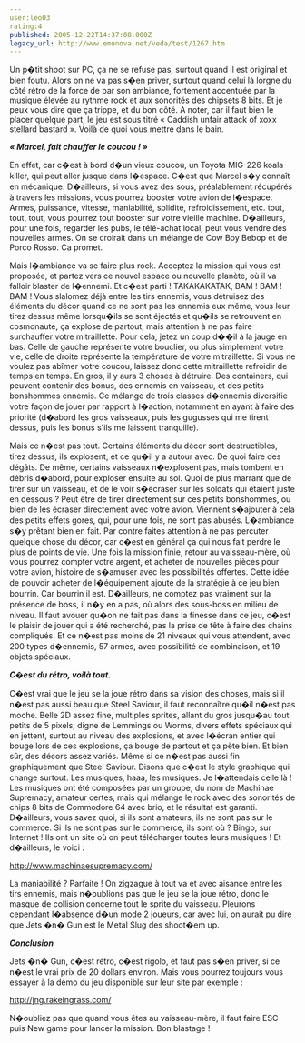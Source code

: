 ```yaml
---
user:leo03
rating:4
published: 2005-12-22T14:37:08.000Z
legacy_url: http://www.emunova.net/veda/test/1267.htm
---
```

Un p�tit shoot sur PC, ça ne se refuse pas, surtout quand il est original et bien foutu. Alors on ne va pas s�en priver, surtout quand celui là lorgne du côté rétro de la force de par son ambiance, fortement accentuée par la musique élevée au rythme rock et aux sonorités des chipsets 8 bits. Et je peux vous dire que ça trippe, et du bon côté. A noter, car il faut bien le placer quelque part, le jeu est sous titré « Caddish unfair attack of xoxx stellard bastard ». Voilà de quoi vous mettre dans le bain.  

  

_**« Marcel, fait chauffer le coucou ! »**_  

  

En effet, car c�est à bord d�un vieux coucou, un Toyota MIG-226 koala killer, qui peut aller jusque dans l�espace. C�est que Marcel s�y connaît en mécanique. D�ailleurs, si vous avez des sous, préalablement récupérés à travers les missions, vous pourrez booster votre avion de l�espace. Armes, puissance, vitesse, maniabilité, solidité, refroidissement, etc. tout, tout, tout, vous pourrez tout booster sur votre vieille machine. D�ailleurs, pour une fois, regarder les pubs, le télé-achat local, peut vous vendre des nouvelles armes. On se croirait dans un mélange de Cow Boy Bebop et de Porco Rosso. Ca promet.  

  

Mais l�ambiance va se faire plus rock. Acceptez la mission qui vous est proposée, et partez vers ce nouvel espace ou nouvelle planète, où il va falloir blaster de l�ennemi. Et c�est parti ! TAKAKAKATAK, BAM ! BAM ! BAM ! Vous slalomez déjà entre les tirs ennemis, vous détruisez des éléments du décor quand ce ne sont pas les ennemis eux même, vous leur tirez dessus même lorsqu�ils se sont éjectés et qu�ils se retrouvent en cosmonaute, ça explose de partout, mais attention à ne pas faire surchauffer votre mitraillette. Pour cela, jetez un coup d��il à la jauge en bas. Celle de gauche représente votre bouclier, ou plus simplement votre vie, celle de droite représente la température de votre mitraillette. Si vous ne voulez pas abîmer votre coucou, laissez donc cette mitraillette refroidir de temps en temps. En gros, il y aura 3 choses à détruire. Des containers, qui peuvent contenir des bonus, des ennemis en vaisseau, et des petits bonshommes ennemis. Ce mélange de trois classes d�ennemis diversifie votre façon de jouer par rapport à l�action, notamment en ayant à faire des priorité (d�abord les gros vaisseaux, puis les gugusses qui me tirent dessus, puis les bonus s'ils me laissent tranquille).  

  

Mais ce n�est pas tout. Certains éléments du décor sont destructibles, tirez dessus, ils explosent, et ce qu�il y a autour avec. De quoi faire des dégâts. De même, certains vaisseaux n�explosent pas, mais tombent en débris d�abord, pour exploser ensuite au sol. Quoi de plus marrant que de tirer sur un vaisseau, et de le voir s�écraser sur les soldats qui étaient juste en dessous ? Peut être de tirer directement sur ces petits bonshommes, ou bien de les écraser directement avec votre avion. Viennent s�ajouter à cela des petits effets gores, qui, pour une fois, ne sont pas abusés. L�ambiance s�y prêtant bien en fait. Par contre faites attention à ne pas percuter quelque chose du décor, car c�est en général ça qui nous fait perdre le plus de points de vie. Une fois la mission finie, retour au vaisseau-mère, où vous pourrez compter votre argent, et acheter de nouvelles pièces pour votre avion, histoire de s�amuser avec les possibilités offertes. Cette idée de pouvoir acheter de l�équipement ajoute de la stratégie à ce jeu bien bourrin. Car bourrin il est. D�ailleurs, ne comptez pas vraiment sur la présence de boss, il n�y en a pas, où alors des sous-boss en milieu de niveau. Il faut avouer qu�on ne fait pas dans la finesse dans ce jeu, c�est le plaisir de jouer qui a été recherché, pas la prise de tête à faire des chains compliqués. Et ce n�est pas moins de 21 niveaux qui vous attendent, avec 200 types d�ennemis, 57 armes, avec possibilité de combinaison, et 19 objets spéciaux.  

  

_**C�est du rétro, voilà tout.**_  

  

C�est vrai que le jeu se la joue rétro dans sa vision des choses, mais si il n�est pas aussi beau que Steel Saviour, il faut reconnaître qu�il n�est pas moche. Belle 2D assez fine, multiples sprites, allant du gros jusqu�au tout petits de 5 pixels, digne de Lemmings ou Worms, divers effets spéciaux qui en jettent, surtout au niveau des explosions, et avec l�écran entier qui bouge lors de ces explosions, ça bouge de partout et ça pète bien. Et bien sûr, des décors assez variés. Même si ce n�est pas aussi fin graphiquement que Steel Saviour. Disons que c�est le style graphique qui change surtout. Les musiques, haaa, les musiques. Je l�attendais celle là ! Les musiques ont été composées par un groupe, du nom de Machinae Supremacy, amateur certes, mais qui mélange le rock avec des sonorités de chips 8 bits de Commodore 64 avec brio, et le résultat est garanti. D�ailleurs, vous savez quoi, si ils sont amateurs, ils ne sont pas sur le commerce. Si ils ne sont pas sur le commerce, ils sont où ? Bingo, sur Internet ! Ils ont un site où on peut télécharger toutes leurs musiques ! Et d�ailleurs, le voici :  

http://www.machinaesupremacy.com/  

  

La maniabilité ? Parfaite ! On zigzague à tout va et avec aisance entre les tirs ennemis, mais n�oublions pas que le jeu se la joue rétro, donc le masque de collision concerne tout le sprite du vaisseau. Pleurons cependant l�absence d�un mode 2 joueurs, car avec lui, on aurait pu dire que Jets �n� Gun est le Metal Slug des shoot�em up.  

  

**_Conclusion_**  

  

Jets �n� Gun, c�est rétro, c�est rigolo, et faut pas s�en priver, si ce n�est le vrai prix de 20 dollars environ. Mais vous pourrez toujours vous essayer à la démo du jeu disponible sur leur site par exemple :  

http://jng.rakeingrass.com/  

  

N�oubliez pas que quand vous êtes au vaisseau-mère, il faut faire ESC puis New game pour lancer la mission. Bon blastage !